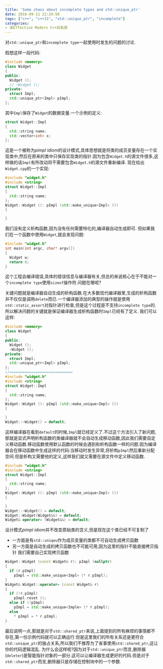 ```yaml
---
title: 'Some chaos about incomplete types and std::unique_ptr'
date: 2016-09-11 22:24:58
tags: ["c++", "c++11", "std::unique_ptr", "incomplete"]
categories:
- 读Effective Modern C++后有感
---
```

对`std::unique_ptr`和`incomplete type`一起使用时发生的问题的讨论.
<!-- more -->
假想这样一段代码:
``` c++
#include <memory>
class Widget
{
public:
  Widget ();
  // ~Widget ();
private:
  struct Impl;
  std::unique_ptr<Impl> pImpl;
};
```
其中`Impl`保存了`Widget`的数据变量.一个示例的定义:
``` c++
struct Widget::Impl
{
  std::string name;
  std::vector<int> x;
};
```
这是一个被称为*pimpl idiom*的设计模式,具体思想就是将类的成员变量存在一个实现类中,然后在原来的类中只保存实现类的指针.因为包含`Widget.h`的源文件很多,这样做的话`Impl`有所改动将不需要包含`Widget.h`的源文件重新编译.
现在给出`Widget.cpp`的一个实现:
``` c++
#include "widget.h"
#include <string>
struct Widget::Impl
{
  std::string name;
};
Widget::Widget (): pImpl (std::make_unique<Impl> ())
{

}
```
我们没有定义析构函数,因为没有任何需要特化的,编译器自动生成即可.
但如果我们在一个函数中使用`Widget`,就会发现问题:
``` c++
#include "widget.h"
int main(int argc, char* argv[])
{
  Widget w;
  return 0;
}
```
这个工程会编译错误,具体的错误信息与编译器有关,但总的来说核心在于不能对一个`incomplete type`使用`sizeof`操作符.问题在哪呢?

关键问题就是编译器自动生成的析构函数.在大多数现代编译器里,生成的析构函数并不仅仅是调用`delete`而已.一个编译器添加的典型的操作就是使用`std::static_assert`对指针进行检查,但是这个过程是不支持`incomplete type`的.所以解决问题的关键就是保证编译器生成析构函数时`Impl`已经有了定义.
我们可以这样:
``` c++
#include <memory>
class Widget
{
public:
  Widget ();
  ~Widget ();
private:
  struct Impl;
  std::unique_ptr<Impl> pImpl;
};
//=============================
#include "widget.h"
#include <string>
struct Widget::Impl
{
  std::string name;
};
Widget::Widget (): pImpl (std::make_unique<Impl> ())
{

}
Widget::~Widget() = default;
```
这样编译器在看到`default`的时候,`Impl`就已经定义了.不过这个方法引入了新问题,那就是显式声明析构函数的类编译器就不会自动生成移动函数,因此我们需要自定义移动函数.移动函数使用默认函数的时候会遇到和析构函数一样的问题.因为编译器会在移动函数中生成这样的代码:当移动时发生异常,将析构`pImpl`然后重新分配空间.但是析构又需要他的定义,这样我们就又需要在源文件中定义移动函数.
``` c++
#include "widget.h"
#include <string>
struct Widget::Impl
{
  std::string name;
};
Widget::Widget (): pImpl (std::make_unique<Impl> ())
{

}
Widget::~Widget() = default;
Widget::Widget(Widget&&) = default;
Widget& operator= (Widget&&) = default;
```

设计模式*pimpl idiom*并不改变原始类的含义,但是现在这个类已经不可复制了
- 一方面是有`std::uniqeu`作为成员变量的类都不可自动生成拷贝函数
- 另一方面是自动生成的拷贝函数也不可能可用,因为这里的指针不能直接拷贝指针
我们需要自己实现拷贝函数
``` c++
Widget::Widget (const Widget& r): pImpl (nullptr)
{
  if (r.pImpl)
    pImpl = std::make_unique<Impl> (* r.pImpl);
}
Widget& Widget::operator= (const Widget& r)
{
  if (!r.pImpl)
    pImpl.reset ();
  else if (!pImpl)
    pImpl = std::make_unique<Imple> (* r.pImpl);
  else
    * pImpl = * r.pImpl;
}
```

最后说明一点,那就是对于`std::shared_ptr`来说,上面提到的所有麻烦的事情都不存在,第一份示例代码就可以正确运行.但是这里我们的所有关系还是更符合`std::unique_ptr`的独占关系,所以我们不推荐为了省事使用`std::shared_ptr`,这让你的代码逻辑混乱.
为什么会这样呢?因为对于`std::unique_ptr`而言,删除器(`deleter`)是智能指针对象的一部分.这可以让编译器生成更好的代码.但是对于`std::shared_ptr`而言,删除器只是存储在控制块中的一个参数.
